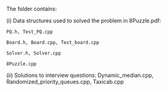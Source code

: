 The folder contains:

(i) Data structures used to solved the problem in 8Puzzle.pdf:
  
    PQ.h, Test_PQ.cpp

    Board.h, Board.cpp, Test_board.cpp
    
    Solver.h, Solver.cpp

    8Puzzle.cpp
    
(ii) Solutions to interview questions: Dynamic_median.cpp, Randomized_priority_queues.cpp, Taxicab.cpp 
